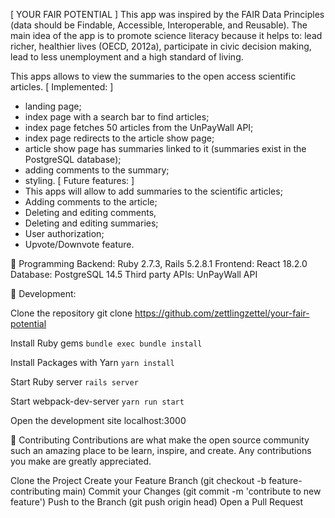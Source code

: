 [ YOUR FAIR POTENTIAL ]
This app was inspired by the FAIR Data Principles (data should be Findable, Accessible, Interoperable, and Reusable). The main idea of the app is to promote science literacy because it helps to: lead richer, healthier lives (OECD, 2012a), participate in civic decision making, lead to less unemployment and a high standard of living.

This apps allows to view the summaries to the open access scientific articles. 
[ Implemented: ]
- landing page; 
- index page with a search bar to find articles; 
- index page fetches 50 articles from the UnPayWall API; 
- index page redirects to the article show page; 
- article show page has summaries linked to it (summaries exist in the PostgreSQL database);
- adding comments to the summary;
- styling. 
[ Future features: ]
- This apps will allow to add summaries to the scientific articles;
- Adding comments to the article;
- Deleting and editing comments,
- Deleting and editing summaries;
- User authorization; 
- Upvote/Downvote feature.

🚀 Programming
Backend: Ruby 2.7.3, Rails 5.2.8.1
Frontend: React 18.2.0
Database: PostgreSQL 14.5
Third party APIs: UnPayWall API

🚀 Development:

Clone the repository
git clone https://github.com/zettlingzettel/your-fair-potential

Install Ruby gems
`bundle exec bundle install`

Install Packages with Yarn
`yarn install`

Start Ruby server
`rails server`

Start webpack-dev-server
`yarn run start`

Open the development site localhost:3000

🤝 Contributing
Contributions are what make the open source community such an amazing place to be learn, inspire, and create. Any contributions you make are greatly appreciated.

Clone the Project
Create your Feature Branch (git checkout -b feature-contributing main)
Commit your Changes (git commit -m 'contribute to new feature')
Push to the Branch (git push origin head)
Open a Pull Request

